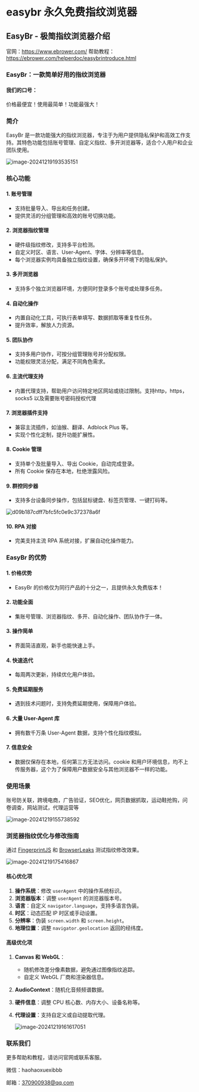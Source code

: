 # easybr 永久免费指纹浏览器
## EasyBr - 极简指纹浏览器介绍

官网：https://www.ebrower.com/
帮助教程：https://ebrower.com/helperdoc/easybrintroduce.html

### EasyBr：一款简单好用的指纹浏览器

#### 我们的口号：

价格最便宜！使用最简单！功能最强大！

### 简介

EasyBr 是一款功能强大的指纹浏览器，专注于为用户提供隐私保护和高效工作支持。其特色功能包括账号管理、自定义指纹、多开浏览器等，适合个人用户和企业团队使用。

![image-20241219193535151](https://raw.githubusercontent.com/xxjrq/easybr/main/images/image-20241219193535151.png)

### 核心功能

#### 1. 账号管理

- 支持批量导入、导出和任务创建。
- 提供灵活的分组管理和高效的账号切换功能。

#### 2. 浏览器指纹管理

- 硬件级指纹修改，支持多平台检测。
- 自定义时区、语言、User-Agent、字体、分辨率等信息。
- 每个浏览器实例均具备独立指纹设置，确保多开环境下的隐私保护。

#### 3. 多开浏览器

- 支持多个独立浏览器环境，方便同时登录多个账号或处理多任务。

#### 4. 自动化操作

- 内置自动化工具，可执行表单填写、数据抓取等重复性任务。
- 提升效率，解放人力资源。

#### 5. 团队协作

- 支持多用户协作，可按分组管理账号并分配权限。
- 功能权限灵活分配，满足不同角色需求。

#### 6. 主流代理支持

- 内置代理支持，帮助用户访问特定地区网站或绕过限制。支持http，https，socks5 以及需要账号密码授权代理

#### 7. 浏览器插件支持

- 兼容主流插件，如油猴、翻译、Adblock Plus 等。
- 实现个性化定制，提升功能扩展性。

#### 8. Cookie 管理

- 支持单个及批量导入、导出 Cookie，自动完成登录。
- 所有 Cookie 保存在本地，杜绝泄露风险。

#### 9. 群控同步器

- 支持多台设备同步操作，包括鼠标键盘、标签页管理、一键打码等。

![d09b187cdff7bfc5fc0e9c372378a6f](https://raw.githubusercontent.com/xxjrq/easybr/main/images/d09b187cdff7bfc5fc0e9c372378a6f.png)
 
#### 10. RPA 对接

- 完美支持主流 RPA 系统对接，扩展自动化操作能力。

### EasyBr 的优势

#### 1. 价格优势

- EasyBr 的价格仅为同行产品的十分之一，且提供永久免费版本！

#### 2. 功能全面

- 集账号管理、浏览器指纹、多开、自动化操作、团队协作于一体。

#### 3. 操作简单

- 界面简洁直观，新手也能快速上手。

#### 4. 快速迭代

- 每周两次更新，持续优化用户体验。

#### 5. 免费延期服务

- 遇到技术问题时，支持免费延期使用，保障用户体验。

#### 6. 大量 User-Agent 库

- 拥有数千万条 User-Agent 数据，支持个性化指纹模拟。

#### 7. 信息安全

- 数据仅保存在本地，任何第三方无法访问。cookie 和用户环境信息，均不上传服务器，这个为了保障用户数据安全与其他浏览器不一样的功能。

### 使用场景

账号防关联，跨境电商，广告验证，SEO优化，网页数据抓取，运动鞋抢购，问卷调查，网站测试，代理运营等

![image-20241219155738592](https://raw.githubusercontent.com/xxjrq/easybr/main/images/image-20241219155738592.png)

### 浏览器指纹优化与修改指南

通过 [FingerprintJS](https://fingerprintjs.github.io/fingerprintjs/) 和 [BrowserLeaks](https://browserleaks.com/) 测试指纹修改效果。

![image-20241219175416867](https://raw.githubusercontent.com/xxjrq/easybr/main/images/image-20241219175416867.png)

#### 核心优化项

1. **操作系统**：修改 `userAgent` 中的操作系统标识。
2. **浏览器版本**：调整 `userAgent` 的浏览器版本号。
3. **语言**：自定义 `navigator.language`，支持多语言伪装。
4. **时区**：动态匹配 IP 时区或手动设置。
5. **分辨率**：伪装 `screen.width` 和 `screen.height`。
6. **地理位置**：调整 `navigator.geolocation` 返回的经纬度。

#### 高级优化项

1. **Canvas 和 WebGL**：

   - 随机修改差分像素数据，避免通过图像指纹追踪。
   - 自定义 WebGL 厂商和渲染器信息。

2. **AudioContext**：随机化音频频谱数据。

3. **硬件信息**：调整 CPU 核心数、内存大小、设备名称等。

4. **代理设置**：支持自定义或自动提取代理。

   ![image-20241219161617051](https://raw.githubusercontent.com/xxjrq/easybr/main/images/image-20241219161617051.png)

### 联系我们

更多帮助和教程，请访问官网或联系客服。

微信：haohaoxuexibbb

邮箱：370900938@qq.com


